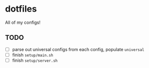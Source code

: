 # dotfiles
All of my configs!

## TODO
- [ ] parse out universal configs from each config, populate `universal`
- [ ] finish `setup/main.sh`
- [ ] finish `setup/server.sh`
